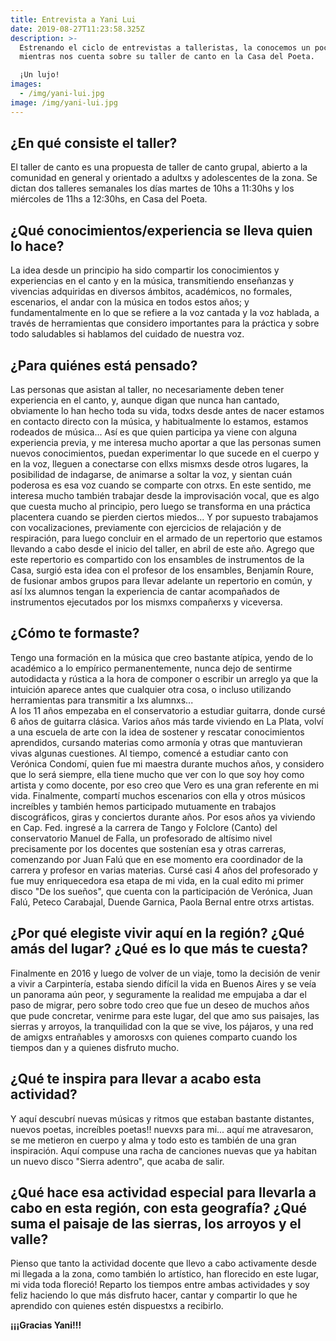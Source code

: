 ```yaml
---
title: Entrevista a Yani Lui
date: 2019-08-27T11:23:58.325Z
description: >-
  Estrenando el ciclo de entrevistas a talleristas, la conocemos un poco más
  mientras nos cuenta sobre su taller de canto en la Casa del Poeta.

  ¡Un lujo!
images:
  - /img/yani-lui.jpg
image: /img/yani-lui.jpg
---
```

## ¿En qué consiste el taller?

El taller de canto es una propuesta de taller de canto grupal, abierto a la comunidad en general y orientado a adultxs y adolescentes de la zona. Se dictan dos talleres semanales los días martes de 10hs a 11:30hs y los miércoles de 11hs a 12:30hs, en Casa del Poeta.

## ¿Qué conocimientos/experiencia se lleva quien lo hace?

La idea desde un principio ha sido compartir los conocimientos y experiencias en el canto y en la música, transmitiendo enseñanzas y vivencias adquiridas en diversos ámbitos, académicos, no formales, escenarios, el andar con la música en todos estos años; y fundamentalmente en lo que se refiere a la voz cantada y la voz hablada, a través de herramientas que considero importantes para la práctica y sobre todo saludables si hablamos del cuidado de nuestra voz. 

## ¿Para quiénes está pensado?

Las personas que asistan al taller, no necesariamente deben tener experiencia en el canto, y, aunque digan que nunca han cantado, obviamente lo han hecho toda su vida, todxs desde antes de nacer estamos en contacto directo con la música, y habitualmente lo estamos, estamos rodeados de música... Así es que quien participa ya viene con alguna experiencia previa, y me interesa mucho aportar a que las personas sumen nuevos conocimientos, puedan experimentar lo que sucede en el cuerpo y en la voz, lleguen a conectarse con ellxs mismxs desde otros lugares, la posibilidad de indagarse, de animarse a soltar la voz, y sientan cuán poderosa es esa voz cuando se comparte con otrxs. En este sentido, me interesa mucho también trabajar desde la improvisación vocal, que es algo que cuesta mucho al principio, pero luego se transforma en una práctica placentera cuando se pierden ciertos miedos... Y por supuesto trabajamos con vocalizaciones, previamente con ejercicios de relajación y de respiración, para luego concluir en el armado de un repertorio que estamos llevando a cabo desde el inicio del taller, en abril de este año. Agrego que este repertorio es compartido con los ensambles de instrumentos de la Casa, surgió esta idea con el profesor de los ensambles, Benjamín Roure, de fusionar ambos grupos para llevar adelante un repertorio en común, y así lxs alumnos tengan la experiencia de cantar acompañados de instrumentos ejecutados por los mismxs compañerxs y viceversa.

## ¿Cómo te formaste?

Tengo una formación en la música que creo bastante atípica, yendo de lo académico a lo empírico permanentemente, nunca dejo de sentirme autodidacta y rústica a la hora de componer o escribir un arreglo ya que la intuición aparece antes que cualquier otra cosa, o incluso utilizando herramientas para transmitir a lxs alumnxs...  
A los 11 años empezaba en el conservatorio a estudiar guitarra, donde cursé 6 años de guitarra clásica. Varios años más tarde viviendo en La Plata, volví a una escuela de arte con la idea de sostener y rescatar conocimientos aprendidos, cursando materias como armonía y otras que mantuvieran vivas algunas cuestiones. Al tiempo, comencé a estudiar canto con Verónica Condomí, quien fue mi maestra durante muchos años, y considero que lo será siempre,  ella tiene mucho que ver con lo que soy hoy como artista y como docente, por eso creo que Vero es una gran referente en mi vida. Finalmente, compartí muchos escenarios con ella y otros músicos increíbles y también hemos participado mutuamente en trabajos discográficos, giras y conciertos durante años. Por esos años ya viviendo en Cap. Fed. ingresé a la carrera de Tango y Folclore (Canto) del conservatorio Manuel de Falla, un profesorado de altísimo nivel precisamente por los docentes que sostenían esa y otras carreras, comenzando por Juan Falú que en ese momento era coordinador de la carrera y profesor en varias materias. Cursé casi 4 años del profesorado y fue muy enriquecedora esa etapa de mi vida, en la cual edito mi primer disco "De los sueños", que cuenta con la participación de Verónica, Juan Falú, Peteco Carabajal, Duende Garnica, Paola Bernal entre otrxs artistas.

## ¿Por qué elegiste vivir aquí en la región? ¿Qué amás del lugar? ¿Qué es lo que más te cuesta?

Finalmente en 2016 y luego de volver de un viaje, tomo la decisión de venir a vivir a Carpintería, estaba siendo difícil la vida en Buenos Aires y se veía un panorama aún peor, y seguramente la realidad me empujaba a dar el paso de migrar, pero sobre todo creo que fue un deseo de muchos años que pude concretar, venirme para este lugar, del que amo sus paisajes, las sierras y arroyos, la tranquilidad con la que se vive, los pájaros, y una red de amigxs entrañables y amorosxs con quienes comparto cuando los tiempos dan y a quienes disfruto mucho. 

## ¿Qué te inspira para llevar a acabo esta actividad?

Y aquí descubrí nuevas músicas y ritmos que estaban bastante distantes, nuevos poetas, increíbles poetas!! nuevxs para mi... aquí me atravesaron, se me metieron en cuerpo y alma y todo esto es también de una gran inspiración. Aquí compuse una racha de canciones nuevas que ya habitan un nuevo disco "Sierra adentro", que acaba de salir. 

## ¿Qué hace esa actividad especial para llevarla a cabo en esta región, con esta geografía? ¿Qué suma el paisaje de las sierras, los arroyos y el valle?

Pienso que tanto la actividad docente que llevo a cabo activamente desde mi llegada a la zona, como también lo artístico, han florecido en este lugar, mi vida toda floreció! Reparto los tiempos entre ambas actividades y soy feliz haciendo lo que más disfruto hacer, cantar y compartir lo que he aprendido con quienes estén dispuestxs a recibirlo. 

**¡¡¡Gracias Yani!!!**
